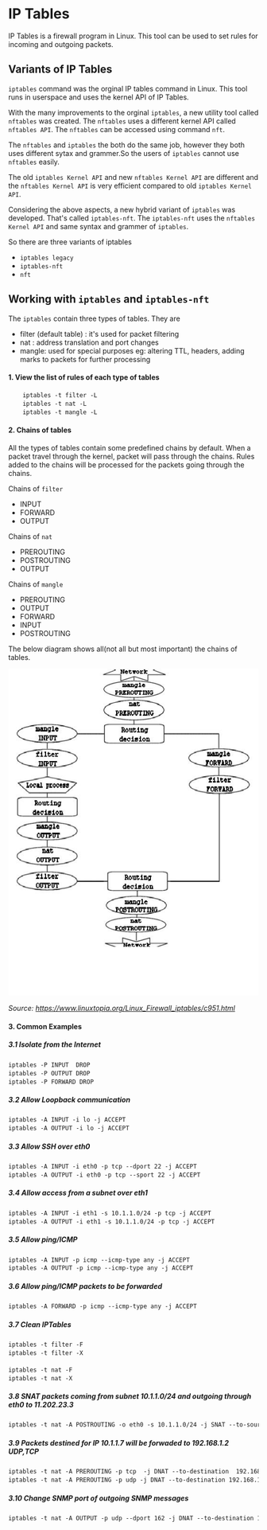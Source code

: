# IP Tables

IP Tables is a firewall program in Linux. This tool can be used to set rules for incoming and outgoing packets.

## Variants of IP Tables

`iptables` command was the orginal IP tables command in Linux. This tool runs in userspace and uses the kernel API of IP Tables.

With the many improvements to the orginal `iptables`, a new utility tool called `nftables` was created. The `nftables` uses a different kernel API called `nftables API`. The `nftables` can be accessed using command `nft`.

The `nftables` and `iptables` the both do the same job, however they both uses  different sytax and grammer.So the users of `iptables` cannot use `nftables` easily.

The old `iptables Kernel API` and new `nftables Kernel API` are different and the `nftables Kernel API` is very efficient compared to old `iptables Kernel API`.

Considering the above aspects, a new hybrid variant of `iptables` was developed. That's called `iptables-nft`.  The `iptables-nft` uses the `nftables Kernel API` and same syntax and grammer of `iptables`.

So there are three variants of iptables

- `iptables legacy`
- `iptables-nft`
- `nft`

## Working with `iptables` and `iptables-nft`

The `iptables` contain three types of tables. They are

- filter (default table) : it's used for packet filtering
- nat :  address translation and port changes
- mangle: used for special purposes eg: altering TTL, headers, adding marks to packets for further processing

#### 1. View the list of rules of each type of tables

```apache
    iptables -t filter -L
    iptables -t nat -L
    iptables -t mangle -L
```

#### 2. Chains of tables

All the types of tables contain some predefined chains by default. When a packet travel through the kernel, packet will pass through the chains. Rules added to the chains will be processed for the packets going through the chains.

Chains of `filter`

- INPUT
- FORWARD
- OUTPUT

Chains of `nat`

- PREROUTING
- POSTROUTING
- OUTPUT

Chains of `mangle`

- PREROUTING
- OUTPUT
- FORWARD
- INPUT
- POSTROUTING

The below diagram shows all(not all but most important) the chains of tables.

![](assets/20220820_184947_iptables_chains.jpeg)

*Source: https://www.linuxtopia.org/Linux_Firewall_iptables/c951.html*

#### 3. Common Examples

##### 3.1 Isolate from the Internet

```apache
iptables -P INPUT  DROP
iptables -P OUTPUT DROP
iptables -P FORWARD DROP
```
##### 3.2 Allow Loopback communication

```apache
iptables -A INPUT -i lo -j ACCEPT
iptables -A OUTPUT -i lo -j ACCEPT
```
##### 3.3 Allow SSH over eth0

```apache
iptables -A INPUT -i eth0 -p tcp --dport 22 -j ACCEPT
iptables -A OUTPUT -i eth0 -p tcp --sport 22 -j ACCEPT
```
##### 3.4 Allow access from a subnet over eth1

```apache
iptables -A INPUT -i eth1 -s 10.1.1.0/24 -p tcp -j ACCEPT
iptables -A OUTPUT -i eth1 -s 10.1.1.0/24 -p tcp -j ACCEPT
```
##### 3.5 Allow ping/ICMP

```apache
iptables -A INPUT -p icmp --icmp-type any -j ACCEPT
iptables -A OUTPUT -p icmp --icmp-type any -j ACCEPT
```

##### 3.6 Allow ping/ICMP packets to be forwarded 

```apache
iptables -A FORWARD -p icmp --icmp-type any -j ACCEPT
```

##### 3.7 Clean IPTables

```apache
iptables -t filter -F
iptables -t filter -X

iptables -t nat -F
iptables -t nat -X
````
##### 3.8 SNAT packets coming from subnet 10.1.1.0/24 and outgoing through eth0 to 11.202.23.3

```apache
iptables -t nat -A POSTROUTING -o eth0 -s 10.1.1.0/24 -j SNAT --to-source 11.202.23.3
```
##### 3.9 Packets destined for IP 10.1.1.7 will be forwaded to 192.168.1.2 UDP,TCP

```apache
iptables -t nat -A PREROUTING -p tcp  -j DNAT --to-destination  192.168.1.2
iptables -t nat -A PREROUTING -p udp -j DNAT --to-destination 192.168.1.2
```

##### 3.10 Change SNMP port of outgoing SNMP messages

```apache
iptables -t nat -A OUTPUT -p udp --dport 162 -j DNAT --to-destination 192.168.1.33:1162
```